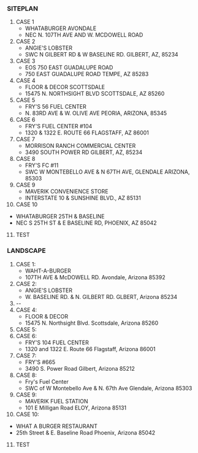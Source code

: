 ### SITEPLAN

1. CASE 1
   - WHATABURGER AVONDALE
   - NEC N. 107TH AVE AND W. MCDOWELL ROAD
2. CASE 2
   - ANGIE'S LOBSTER
   - SWC N GILBERT RD & W BASELINE RD. GILBERT, AZ, 85234
3. CASE 3
   - EOS 750 EAST GUADALUPE ROAD
   - 750 EAST GUADALUPE ROAD TEMPE, AZ 85283
4. CASE 4
   - FLOOR & DECOR SCOTTSDALE
   - 15475 N. NORTHSIGHT BLVD SCOTTSDALE, AZ 85260
5. CASE 5
   - FRY'S 56 FUEL CENTER
   - N. 83RD AVE & W. OLIVE AVE PEORIA, ARIZONA, 85345
6. CASE 6
   - FRY'S FUEL CENTER #104
   - 1320 & 1322 E. ROUTE 66 FLAGSTAFF, AZ 86001
7. CASE 7
   - MORRISON RANCH COMMERCIAL CENTER
   - 3490 SOUTH POWER RD GILBERT, AZ, 85234
8. CASE 8
   - FRY'S FC #11
   - SWC W MONTEBELLO AVE & N 67TH AVE, GLENDALE ARIZONA, 85303
9. CASE 9
   - MAVERIK CONVENIENCE STORE
   - INTERSTATE 10 & SUNSHINE BLVD., AZ 85131
10. CASE 10
   - WHATABURGER 25TH & BASELINE
   - NEC S 25TH ST & E BASELINE RD, PHOENIX, AZ 85042
11. TEST

### LANDSCAPE

1. CASE 1:
   - WAHT-A-BURGER
   - 107TH AVE & McDOWELL RD. Avondale, Arizona 85392
2. CASE 2:
   - ANGIE'S LOBSTER
   - W. BASELINE RD. & N. GILBERT RD. GLBERT, Arizona 85234
3. --
4. CASE 4:
   - FLOOR & DECOR
   - 15475 N. Northsight Blvd. Scottsdale, Arizona 85260
5. CASE 5:
6. CASE 6:
   - FRY'S 104 FUEL CENTER
   - 1320 and 1322 E. Route 66 Flagstaff, Arizona 86001
7. CASE 7:
   - FRY'S #665
   - 3490 S. Power Road Gilbert, Arizona 85212
8. CASE 8:
   - Fry's Fuel Center
   - SWC of W Montebello Ave & N. 67th Ave Glendale, Arizona 85303
9. CASE 9:
   - MAVERIK FUEL STATION
   - 101 E Milligan Road ELOY, Arizona 85131
10. CASE 10:
   - WHAT A BURGER RESTAURANT
   - 25th Street & E. Baseline Road Phoenix, Arizona 85042
11. TEST
